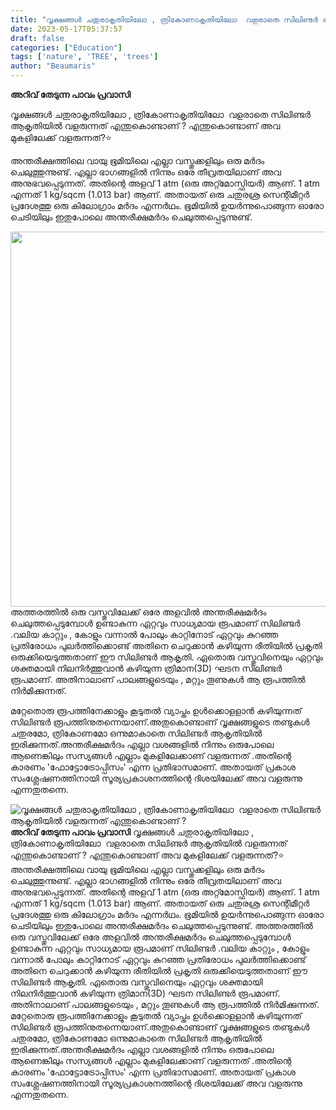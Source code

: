 ```yaml
---
title: "വൃക്ഷങ്ങൾ ചതുരാകൃതിയിലോ , ത്രികോണാകൃതിയിലോ ‌ വളരാതെ സിലിണ്ടർ ആകൃതിയിൽ വളരുന്നത് എന്തുകൊണ്ടാണ് ?"
date: 2023-05-17T05:37:57
draft: false
categories: ["Education"]
tags: ['nature', 'TREE', 'trees']
author: "Beaumaris"
---
```


<strong>അറിവ് തേടുന്ന പാവം പ്രവാസി</strong>

വൃക്ഷങ്ങൾ ചതുരാകൃതിയിലോ , ത്രികോണാകൃതിയിലോ ‌ വളരാതെ സിലിണ്ടർ ആകൃതിയിൽ വളരുന്നത് എന്തുകൊണ്ടാണ് ? എന്തുകൊണ്ടാണ് അവ മുകളിലേക്ക് വളരുന്നത്?⭐

അന്തരീക്ഷത്തിലെ വായു ഭൂമിയിലെ എല്ലാ വസ്തുക്കളിലും ഒരു മർദം ചെലുത്തുന്നുണ്ട്. എല്ലാ ഭാഗങ്ങളിൽ നിന്നും ഒരേ തീവ്രതയിലാണ് അവ അനുഭവപ്പെടുന്നത്. അതിന്റെ അളവ് 1 atm (ഒരു അറ്റ്മോസ്ഫിയർ) ആണ്. 1 atm എന്നത് 1 kg/sqcm (1.013 bar) ആണ്. അതായത് ഒരു ചതുരശ്ര സെന്റിമീറ്റർ പ്രദേശത്തു ഒരു കിലോഗ്രാം മർദം എന്നർഥം. ഭൂമിയിൽ ഉയർന്നുപൊങ്ങുന്ന ഓരോ ചെടിയിലും ഇതുപോലെ അന്തരീക്ഷമർദം ചെലുത്തപ്പെടുന്നുണ്ട്.

<a href="https://cdn.boolokam.com/articles/2023/05/FFF-2.jpg"><img class="size-full wp-image-395779 aligncenter" src="https://cdn.boolokam.com/articles/2023/05/FFF-2.jpg" alt="" width="960" height="600" /></a>അത്തരത്തിൽ ഒരു വസ്തുവിലേക്ക് ഒരേ അളവിൽ അന്തരീക്ഷമർദം ചെലുത്തപ്പെടുമ്പോൾ ഉണ്ടാകുന്ന ഏറ്റവും സാധ്യമായ രൂപമാണ് സിലിണ്ടർ .വലിയ കാറ്റും , കോളും വന്നാൽ പോലും കാറ്റിനോട് ഏറ്റവും കുറഞ്ഞ പ്രതിരോധം പുലർത്തിക്കൊണ്ട് അതിനെ ചെറുക്കാൻ കഴിയുന്ന രീതിയിൽ പ്രകൃതി ഒരുക്കിയെടുത്തതാണ് ഈ സിലിണ്ടർ ആകൃതി. ഏതൊരു വസ്തുവിനെയും ഏറ്റവും ശക്തമായി നിലനിർത്തുവാൻ കഴിയുന്ന ത്രിമാന(3D) ഘടന സിലിണ്ടർ രൂപമാണ്. അതിനാലാണ് പാലങ്ങളുടെയും , മറ്റും തൂണുകൾ ആ രൂപത്തിൽ നിർമിക്കുന്നത്.

മറ്റേതൊരു രൂപത്തിനേക്കാളും കൂടുതൽ വ്യാപ്തം ഉൾക്കൊളളാൻ കഴിയുന്നത് സിലിണ്ടർ രൂപത്തിനുതന്നെയാണ്.അതുകൊണ്ടാണ് വൃക്ഷങ്ങളുടെ തണ്ടുകൾ ചതുരമോ, ത്രികോണമോ ഒന്നുമാകാതെ സിലിണ്ടർ ആകൃതിയിൽ ഇരിക്കുന്നത്.അന്തരീക്ഷമർദം എല്ലാ വശങ്ങളിൽ നിന്നും ഒരുപോലെ ആണെങ്കിലും സസ്യങ്ങൾ എല്ലാം മുകളിലേക്കാണ് വളരുന്നത് .അതിന്റെ കാരണം 'ഫോട്ടോട്രോപ്പിസം' എന്ന പ്രതിഭാസമാണ്. അതായത് പ്രകാശ സംശ്ലേഷണത്തിനായി സൂര്യപ്രകാശനത്തിന്റെ ദിശയിലേക്ക് അവ വളരുന്നു എന്നതുതന്നെ.


![വൃക്ഷങ്ങൾ ചതുരാകൃതിയിലോ , ത്രികോണാകൃതിയിലോ ‌ വളരാതെ സിലിണ്ടർ ആകൃതിയിൽ വളരുന്നത് എന്തുകൊണ്ടാണ് ?](https://cdn.boolokam.com/articles/2023/05/FFF-2.jpg)**അറിവ് തേടുന്ന പാവം പ്രവാസി** വൃക്ഷങ്ങൾ ചതുരാകൃതിയിലോ , ത്രികോണാകൃതിയിലോ ‌ വളരാതെ സിലിണ്ടർ ആകൃതിയിൽ വളരുന്നത് എന്തുകൊണ്ടാണ് ? എന്തുകൊണ്ടാണ് അവ മുകളിലേക്ക് വളരുന്നത്?⭐ അന്തരീക്ഷത്തിലെ വായു ഭൂമിയിലെ എല്ലാ വസ്തുക്കളിലും ഒരു മർദം ചെലുത്തുന്നുണ്ട്. എല്ലാ ഭാഗങ്ങളിൽ നിന്നും ഒരേ തീവ്രതയിലാണ് അവ അനുഭവപ്പെടുന്നത്. അതിന്റെ അളവ് 1 atm (ഒരു അറ്റ്മോസ്ഫിയർ) ആണ്. 1 atm എന്നത് 1 kg/sqcm (1.013 bar) ആണ്. അതായത് ഒരു ചതുരശ്ര സെന്റിമീറ്റർ പ്രദേശത്തു ഒരു കിലോഗ്രാം മർദം എന്നർഥം. ഭൂമിയിൽ ഉയർന്നുപൊങ്ങുന്ന ഓരോ ചെടിയിലും ഇതുപോലെ അന്തരീക്ഷമർദം ചെലുത്തപ്പെടുന്നുണ്ട്. [](https://cdn.boolokam.com/articles/2023/05/FFF-2.jpg)അത്തരത്തിൽ ഒരു വസ്തുവിലേക്ക് ഒരേ അളവിൽ അന്തരീക്ഷമർദം ചെലുത്തപ്പെടുമ്പോൾ ഉണ്ടാകുന്ന ഏറ്റവും സാധ്യമായ രൂപമാണ് സിലിണ്ടർ .വലിയ കാറ്റും , കോളും വന്നാൽ പോലും കാറ്റിനോട് ഏറ്റവും കുറഞ്ഞ പ്രതിരോധം പുലർത്തിക്കൊണ്ട് അതിനെ ചെറുക്കാൻ കഴിയുന്ന രീതിയിൽ പ്രകൃതി ഒരുക്കിയെടുത്തതാണ് ഈ സിലിണ്ടർ ആകൃതി. ഏതൊരു വസ്തുവിനെയും ഏറ്റവും ശക്തമായി നിലനിർത്തുവാൻ കഴിയുന്ന ത്രിമാന(3D) ഘടന സിലിണ്ടർ രൂപമാണ്. അതിനാലാണ് പാലങ്ങളുടെയും , മറ്റും തൂണുകൾ ആ രൂപത്തിൽ നിർമിക്കുന്നത്. മറ്റേതൊരു രൂപത്തിനേക്കാളും കൂടുതൽ വ്യാപ്തം ഉൾക്കൊളളാൻ കഴിയുന്നത് സിലിണ്ടർ രൂപത്തിനുതന്നെയാണ്.അതുകൊണ്ടാണ് വൃക്ഷങ്ങളുടെ തണ്ടുകൾ ചതുരമോ, ത്രികോണമോ ഒന്നുമാകാതെ സിലിണ്ടർ ആകൃതിയിൽ ഇരിക്കുന്നത്.അന്തരീക്ഷമർദം എല്ലാ വശങ്ങളിൽ നിന്നും ഒരുപോലെ ആണെങ്കിലും സസ്യങ്ങൾ എല്ലാം മുകളിലേക്കാണ് വളരുന്നത് .അതിന്റെ കാരണം 'ഫോട്ടോട്രോപ്പിസം' എന്ന പ്രതിഭാസമാണ്. അതായത് പ്രകാശ സംശ്ലേഷണത്തിനായി സൂര്യപ്രകാശനത്തിന്റെ ദിശയിലേക്ക് അവ വളരുന്നു എന്നതുതന്നെ.
